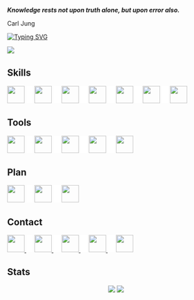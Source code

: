 _**Knowledge rests not upon truth alone, but upon error also.**_

Carl Jung

[![Typing SVG](https://readme-typing-svg.herokuapp.com?font=fira+code&color=%2300CCCC&center=true&vCenter=true&multiline=true&size=32&width=1200&height=130&lines=Hi+there+%F0%9F%91%8B;Welcome+to+my+Github+Profile;I'm+Yuran+-+a+Web+Developer)](https://git.io/typing-svg)

![](https://komarev.com/ghpvc/?username=yuran1811&style=flat-square&color=00CCCC)

## Skills

<img src="https://cdn.jsdelivr.net/gh/devicons/devicon/icons/html5/html5-original.svg" width="40" height="40"> <img src="./src/_blank.png" width="15" height="40"> <img src="https://cdn.jsdelivr.net/gh/devicons/devicon/icons/css3/css3-original.svg" width="40" height="40"> <img src="./src/_blank.png" width="15" height="40"> <img src="https://cdn.jsdelivr.net/gh/devicons/devicon/icons/sass/sass-original.svg" width="40" height="40"> <img src="./src/_blank.png" width="15" height="40"> <img src="https://cdn.jsdelivr.net/gh/devicons/devicon/icons/javascript/javascript-original.svg" width="40" height="40"> <img src="./src/_blank.png" width="15" height="40"> <img src="https://cdn.jsdelivr.net/gh/devicons/devicon/icons/nodejs/nodejs-original.svg" width="40" height="40"> <img src="./src/_blank.png" width="15" height="40"> <img src="https://cdn.jsdelivr.net/gh/devicons/devicon/icons/express/express-original.svg" width="40" height="40"/> <img src="./src/_blank.png" width="15" height="40"> <img src="https://cdn.jsdelivr.net/gh/devicons/devicon/icons/cplusplus/cplusplus-original.svg" width="40" height="40">

## Tools

<img src="https://cdn.jsdelivr.net/gh/devicons/devicon/icons/photoshop/photoshop-plain.svg" width="40" height="40"/> <img src="./src/_blank.png" width="15" height="40"> <img src="https://cdn.jsdelivr.net/gh/devicons/devicon/icons/illustrator/illustrator-plain.svg" width="40" height="40"/> <img src="./src/_blank.png" width="15" height="40"> <img src="https://cdn.jsdelivr.net/gh/devicons/devicon/icons/git/git-original.svg" width="40" height="40"/> <img src="./src/_blank.png" width="15" height="40"> <img src="https://cdn.jsdelivr.net/gh/devicons/devicon/icons/github/github-original.svg" width="40" height="40"/> <img src="./src/_blank.png" width="15" height="40"> <img src="https://cdn.jsdelivr.net/gh/devicons/devicon/icons/figma/figma-original.svg" width="40" height="40"/>

## Plan

<img src="https://cdn.jsdelivr.net/gh/devicons/devicon/icons/react/react-original.svg" width="40" height="40"/> <img src="./src/_blank.png" width="15" height="40"> <img src="https://cdn.jsdelivr.net/gh/devicons/devicon/icons/nextjs/nextjs-original.svg" width="40" height="40"/> <img src="./src/_blank.png" width="15" height="40"> <img src="https://cdn.jsdelivr.net/gh/devicons/devicon/icons/typescript/typescript-original.svg" width="40" height="40"/>

## Contact

<a href="https://github.com/yuran1811"> <img src="https://cdn.jsdelivr.net/gh/devicons/devicon/icons/github/github-original.svg" width="40" height="40"/> </a> <img src="./src/_blank.png" width="15" height="40"> <a href="https://www.facebook.com/YuranLegends/"> <img src="https://cdn.jsdelivr.net/gh/devicons/devicon/icons/facebook/facebook-original.svg" width="40" height="40"/> </a> <img src="./src/_blank.png" width="15" height="40"> <a href="https://www.instagram.com/_yuranlegends_"> <img src="https://cdn-icons-png.flaticon.com/512/174/174855.png" width="40" height="40"/> </a> <img src="./src/_blank.png" width="15" height="40"> <a href="https://www.youtube.com/channel/UCLXNBb-jZRS_3o_itGGrGRA?view_as=subscriber"> <img src="https://cdn-icons-png.flaticon.com/512/174/174883.png" width="40" height="40"/> </a> <img src="./src/_blank.png" width="15" height="40"> <a href="https://www.linkedin.com/in/yuran-legends-6252b6222/"> <img src="https://cdn.jsdelivr.net/gh/devicons/devicon/icons/linkedin/linkedin-original.svg" width="40" height="40"/> </a>

## Stats

<div align="center">
	<img height="165" align="center" src="https://github-readme-stats.vercel.app/api/top-langs/?username=yuran1811&layout=compact&theme=noctis_minimus&langs_count=8"> <img height="165" align="center" src="https://github-readme-stats.vercel.app/api?username=yuran1811&show_icons=true&theme=noctis_minimus">
</div>
